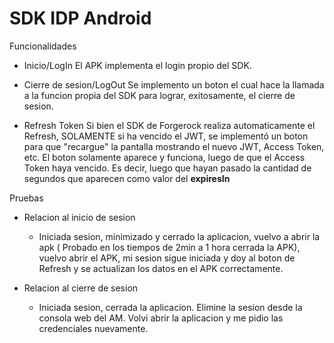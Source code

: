 # SDK IDP Android

Funcionalidades
* Inicio/LogIn
    El APK implementa el login propio del SDK.

* Cierre de sesion/LogOut
    Se implemento un boton el cual hace la llamada a la funcion propia del SDK para lograr, exitosamente, el cierre de sesion.

* Refresh Token
    Si bien el SDK de Forgerock realiza automaticamente el Refresh, SOLAMENTE si ha vencido el JWT, se implementó un boton para que "recargue" la pantalla mostrando el nuevo JWT, Access Token, etc.
    El boton solamente aparece y funciona, luego de que el Access Token haya vencido. Es decir, luego que hayan pasado la cantidad de segundos que aparecen como valor del **expiresIn**

Pruebas
* Relacion al inicio de sesion
    * Iniciada sesion, minimizado y cerrado la aplicacion, vuelvo a abrir la apk ( Probado en los tiempos de 2min a 1 hora cerrada la APK), vuelvo abrir el APK, mi sesion sigue iniciada y doy al boton de Refresh y se actualizan los datos en el APK correctamente.


* Relacion al cierre de sesion
    * Iniciada sesion, cerrada la aplicacion. Elimine la sesion desde la consola web del AM. Volvi abrir la aplicacion y me pidio las credenciales nuevamente.
